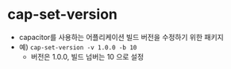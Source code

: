 # cap-set-version

- capacitor를 사용하는 어플리케이션 빌드 버전을 수정하기 위한 패키지
- 예) `cap-set-version -v 1.0.0 -b 10`
  - 버전은 1.0.0, 빌드 넘버는 10 으로 설정
